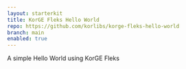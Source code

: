 ```yaml
---
layout: starterkit
title: KorGE Fleks Hello World
repo: https://github.com/korlibs/korge-fleks-hello-world
branch: main
enabled: true
---
```


A simple Hello World using KorGE Fleks
